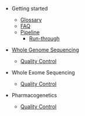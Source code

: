 - Getting started

  - [Glossary](src/glossary.md)
  - [FAQ](src/faq.md)
  - [Pipeline](src/pipeline.md)
    - [Run-through](src/pipeline-runthrough.md)

- [Whole Genome Sequencing](src/wgs/overview.md)
  - [Quality Control](src/wgs/quality-control.md)

- Whole Exome Sequencing
  - [Quality Control](src/wes/quality-control.md)

- Pharmacogenetics
  - [Quality Control](src/pgx/quality-control.md)

